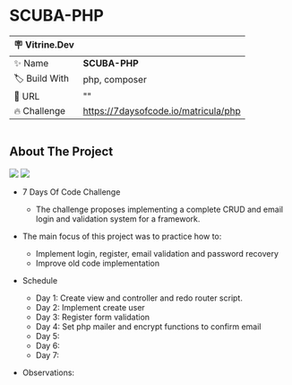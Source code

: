 # SCUBA-PHP

| :placard: Vitrine.Dev |     |
| -------------  | --- |
| :sparkles: Name        | **SCUBA-PHP**
| :label: Build With | php, composer
| :rocket: URL         | ""
| :fire: Challenge     | https://7daysofcode.io/matricula/php

![]()

## About The Project
<img src="http://img.shields.io/static/v1?label=Development&message=On%20Going&color=blue&style=for-the-badge"/>
<img src="http://img.shields.io/static/v1?label=CODE%20REVIEW&message=Not%20Started&color=red&style=for-the-badge"/>

* 7 Days Of Code Challenge
  * The challenge proposes implementing a complete CRUD and email login and validation system for a framework. 
  
* The main focus of this project was to practice how to:
  * Implement login, register, email validation and password recovery 
  * Improve old code implementation
  
- Schedule
  - Day 1: Create view and controller and redo router script.
  - Day 2: Implement create user
  - Day 3: Register form validation
  - Day 4: Set php mailer and encrypt functions to confirm email
  - Day 5: 
  - Day 6: 
  - Day 7: 
  
- Observations: